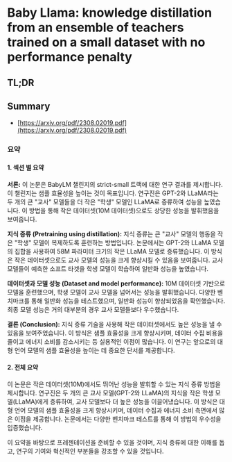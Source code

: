# Baby Llama: knowledge distillation from an ensemble of teachers trained on a small dataset with no performance penalty
## TL;DR
## Summary
- [https://arxiv.org/pdf/2308.02019.pdf](https://arxiv.org/pdf/2308.02019.pdf)

### 요약

#### 1. 섹션 별 요약

**서론:**
이 논문은 BabyLM 챌린지의 strict-small 트랙에 대한 연구 결과를 제시합니다. 이 챌린지는 샘플 효율성을 높이는 것이 목표입니다. 연구진은 GPT-2와 LLaMA라는 두 개의 큰 "교사" 모델들을 더 작은 "학생" 모델인 LLaMA로 증류하여 성능을 높였습니다. 이 방법을 통해 작은 데이터셋(10M 데이터셋)으로도 상당한 성능을 발휘했음을 보여줍니다.

**지식 증류 (Pretraining using distillation):**
지식 증류는 큰 "교사" 모델의 행동을 작은 "학생" 모델이 복제하도록 훈련하는 방법입니다. 논문에서는 GPT-2와 LLaMA 모델의 집합을 사용하여 58M 파라미터 크기의 작은 LLaMA 모델로 증류했습니다. 이 방식은 작은 데이터셋으로도 교사 모델의 성능을 크게 향상시킬 수 있음을 보여줍니다. 교사 모델들이 예측한 소프트 타겟을 학생 모델이 학습하여 일반화 성능을 높였습니다.

**데이터셋과 모델 성능 (Dataset and model performance):**
10M 데이터셋 기반으로 모델을 훈련했으며, 학생 모델이 교사 모델을 넘어서는 성능을 발휘했습니다. 다양한 벤치마크를 통해 일반화 성능을 테스트했으며, 일반화 성능이 향상되었음을 확인했습니다. 최종 모델 성능은 거의 대부분의 경우 교사 모델들보다 우수했습니다.

**결론 (Conclusion):**
지식 증류 기술을 사용해 작은 데이터셋에서도 높은 성능을 낼 수 있음을 보여주었습니다. 이 방식은 샘플 효율성을 크게 향상시키며, 데이터 수집 비용을 줄이고 에너지 소비를 감소시키는 등 실용적인 이점이 많습니다. 이 연구는 앞으로의 대형 언어 모델의 샘플 효율성을 높이는 데 중요한 단서를 제공합니다.

#### 2. 전체 요약
이 논문은 작은 데이터셋(10M)에서도 뛰어난 성능을 발휘할 수 있는 지식 증류 방법을 제시합니다. 연구진은 두 개의 큰 교사 모델(GPT-2와 LLaMA)의 지식을 작은 학생 모델(LLaMA)에게 증류하여, 교사 모델보다 더 높은 성능을 이끌어냈습니다. 이 방식은 대형 언어 모델의 샘플 효율성을 크게 향상시키며, 데이터 수집과 에너지 소비 측면에서 많은 이점을 제공합니다. 논문에서는 다양한 벤치마크 테스트를 통해 이 방법의 우수성을 입증했습니다.

이 요약을 바탕으로 프레젠테이션을 준비할 수 있을 것이며, 지식 증류에 대한 이해를 돕고, 연구의 기여와 혁신적인 부분들을 강조할 수 있을 것입니다.